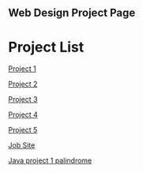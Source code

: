 ## Web Design Project Page

<h1>Project List</h1>

<a href="project1/index.html" target="_blank">Project 1</a>

<a href="project2/index.html" target="_blank">Project 2</a>

<a href="project3/index.html" target="_blank">Project 3</a>

<a href="project4/index.html" target="_blank">Project 4</a>

<a href="project5/index.html" target="_blank">Project 5</a>

<a href="JobSite/index.html" target="_blank">Job Site</a>

<a href="Java palindrome checker/index.html" target="_blank">Java project 1 palindrome</a>
